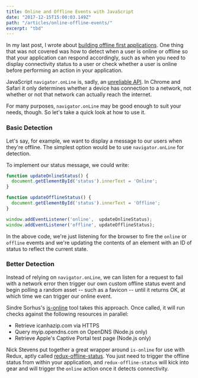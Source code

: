 ```yaml
---
title: Online and Offline Events with JavaScript
date: "2017-12-15T15:00:03.149Z"
path: "/articles/online-offline-events/"
excerpt: "tbd"
---
```


In my last post, I wrote about [building offline first applications](https://jonbellah.com/offline-first/). One thing that was not covered was how to detect when a user is online or offline so that your application can respond accordingly, such as when you need to display connectivity status to a user or check whether a user is online before performing an action in your application.

JavaScript `navigator.onLine` is, sadly, an [unreliable API](https://html.spec.whatwg.org/dev/offline.html#browser-state). In Chrome and Safari it only determines whether a device has connection to a network, not whether or not that network can actually reach the internet. 

For many purposes, `navigator.onLine` may be good enough to suit your needs, though. So let's take a quick look at how to use it.

### Basic Detection

Let's say, for example, we want to display a message to our users when they're offline. The simplest option would be to use `navigator.onLine` for detection.

To implement our status message, we could write:

```js
function updateOnlineStatus() {
  document.getElementById('status').innerText = 'Online';
}

function updateOfflineStatus() {
  document.getElementById('status').innerText = 'Offline';
}

window.addEventListener('online',  updateOnlineStatus);
window.addEventListener('offline', updateOfflineStatus);
```

In the above code, we're just listening for the browser to fire the `online` or `offline` evemts and we're updating the contents of an element with an ID of status to reflect the current state.


### Better Detection

Instead of relying on  `navigator.onLine`, we can listen for a request to fail with a network error then trigger our own custom offline status event and begin polling a random asset -- such as a favicon -- until it returns OK, at which time we can trigger our online event.

Sindre Sorhus's [is-online](https://github.com/sindresorhus/is-online) tool takes this approach. Once called, it will run checks against the following resources in parallel:
- Retrieve icanhazip.com via HTTPS
- Query myip.opendns.com on OpenDNS (Node.js only)
- Retrieve Apple's Captive Portal test page (Node.js only)

Nick Stevens put together a great wrapper around `is-online` for use with Redux, aptly called [redux-offline-status](https://github.com/2WheelCoder/redux-offline-status). You just need to trigger the offline status from within your application, and `redux-offline-status` will kick into gear and will trigger the `online` action once it detects connectivity.